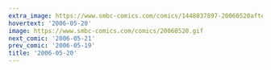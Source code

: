 ```yaml
---
extra_image: https://www.smbc-comics.com/comics/1448037897-20060520after.png
hovertext: '2006-05-20'
image: https://www.smbc-comics.com/comics/20060520.gif
next_comic: '2006-05-21'
prev_comic: '2006-05-19'
title: '2006-05-20'
---
```


